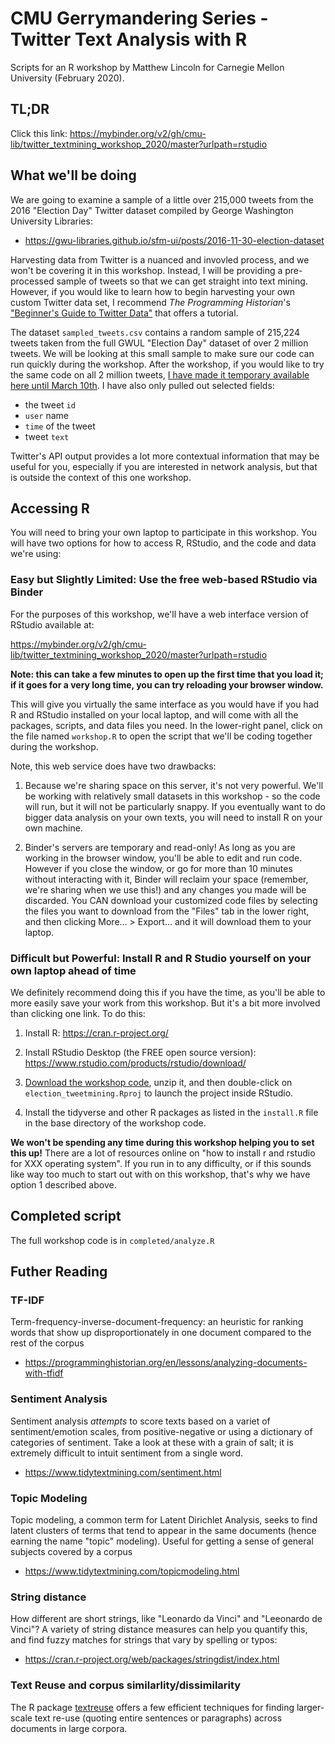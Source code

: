CMU Gerrymandering Series - Twitter Text Analysis with R
=========================

Scripts for an R workshop by Matthew Lincoln for Carnegie Mellon University (February 2020).

## TL;DR

Click this link: https://mybinder.org/v2/gh/cmu-lib/twitter_textmining_workshop_2020/master?urlpath=rstudio

## What we'll be doing

We are going to examine a sample of a little over 215,000 tweets from the 2016 "Election Day" Twitter dataset compiled by George Washington University Libraries:

- https://gwu-libraries.github.io/sfm-ui/posts/2016-11-30-election-dataset

Harvesting data from Twitter is a nuanced and invovled process, and we won't be covering it in this workshop. Instead, I will be providing a pre-processed sample of tweets so that we can get straight into text mining. However, if you would like to learn how to begin harvesting your own custom Twitter data set, I recommend _The Programming Historian_'s ["Beginner's Guide to Twitter Data"](https://programminghistorian.org/en/lessons/beginners-guide-to-twitter-data) that offers a tutorial.

The dataset `sampled_tweets.csv` contains a random sample of 215,224 tweets taken from the full GWUL "Election Day" dataset of over 2 million tweets. We will be looking at this small sample to make sure our code can run quickly during the workshop. After the workshop, if you would like to try the same code on all 2 million tweets, [I have made it temporary available here until March 10th](https://figshare.com/s/c8eec6fe7a1971fd49e6). I have also only pulled out selected fields:

- the tweet `id`
- `user` name
- `time` of the tweet
- tweet `text` 

Twitter's API output provides a lot more contextual information that may be useful for you, especially if you are interested in network analysis, but that is outside the context of this one workshop.

## Accessing R

You will need to bring your own laptop to participate in this workshop. You will have two options for how to access R, RStudio, and the code and data we're using:

### Easy but Slightly Limited: Use the free web-based RStudio via Binder

For the purposes of this workshop, we'll have a web interface version of RStudio available at:

https://mybinder.org/v2/gh/cmu-lib/twitter_textmining_workshop_2020/master?urlpath=rstudio

**Note: this can take a few minutes to open up the first time that you load it; if it goes for a very long time, you can try reloading your browser window.**

This will give you virtually the same interface as you would have if you had R and RStudio installed on your local laptop, and will come with all the packages, scripts, and data files you need. In the lower-right panel, click on the file named `workshop.R` to open the script that we'll be coding together during the workshop.

Note, this web service does have two drawbacks: 

1. Because we're sharing space on this server, it's not very powerful. We'll be working with relatively small datasets in this workshop - so the code will run, but it will not be particularly snappy. If you eventually want to do bigger data analysis on your own texts, you will need to install R on your own machine.

2. Binder's servers are temporary and read-only! As long as you are working in the browser window, you'll be able to edit and run code. However if you close the window, or go for more than 10 minutes without interacting with it, Binder will reclaim your space (remember, we're sharing when we use this!) and any changes you made will be discarded. You CAN download your customized code files by selecting the files you want to download from the "Files" tab in the lower right, and then clicking More... > Export... and it will download them to your laptop.

### Difficult but Powerful: Install R and R Studio yourself on your own laptop ahead of time

We definitely recommend doing this if you have the time, as you'll be able to more easily save your work from this workshop. But it's a bit more involved than clicking one link. To do this:

1. Install R: https://cran.r-project.org/

2. Install RStudio Desktop (the FREE open source version): https://www.rstudio.com/products/rstudio/download/

3. [Download the workshop code](https://github.com/cmu-lib/twitter_textmining_workshop_2020/archive/master.zip), unzip it, and then double-click on `election_tweetmining.Rproj` to launch the project inside RStudio.

4. Install the tidyverse and other R packages as listed in the `install.R` file in the base directory of the workshop code.

**We won't be spending any time during this workshop helping you to set this up!** There are a lot of resources online on "how to install r and rstudio for XXX operating system".
If you run in to any difficulty, or if this sounds like way too much to start out with on this workshop, that's why we have option 1 described above.

## Completed script

The full workshop code is in `completed/analyze.R`

## Futher Reading

### TF-IDF

Term-frequency-inverse-document-frequency: an heuristic for ranking words that show up disproportionately in one document compared to the rest of the corpus

- <https://programminghistorian.org/en/lessons/analyzing-documents-with-tfidf>

### Sentiment Analysis

Sentiment analysis _attempts_ to score texts based on a variet of sentiment/emotion scales, from positive-negative or using a dictionary of categories of sentiment. Take a look at these with a grain of salt; it is extremely difficult to intuit sentiment from a single word.

- <https://www.tidytextmining.com/sentiment.html>

### Topic Modeling

Topic modeling, a common term for Latent Dirichlet Analysis, seeks to find latent clusters of terms that tend to appear in the same documents (hence earning the name "topic" modeling). Useful for getting a sense of general subjects covered by a corpus

- <https://www.tidytextmining.com/topicmodeling.html>

### String distance

How different are short strings, like "Leonardo da Vinci" and "Leeonardo de Vinci"? A variety of string distance measures can help you quantify this, and find fuzzy matches for strings that vary by spelling or typos:

- <https://cran.r-project.org/web/packages/stringdist/index.html>

### Text Reuse and corpus similarlity/dissimilarity

The R package [textreuse](https://cran.r-project.org/web/packages/textreuse/index.html) offers a few efficient techniques for finding larger-scale text re-use (quoting entire sentences or paragraphs) across documents in large corpora.
